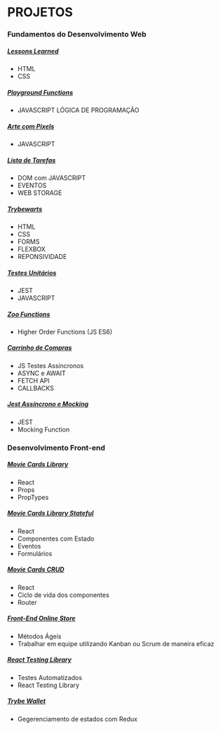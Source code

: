 # PROJETOS
### Fundamentos do Desenvolvimento Web
##### [Lessons Learned](https://github.com/Murilodospacos/trybe-projects/tree/murilopacos-lessons-learned-project)
- HTML
- CSS
##### [Playground Functions](https://github.com/Murilodospacos/trybe-projects/tree/murilopacos-project-playground-functions)
- JAVASCRIPT LÓGICA DE PROGRAMAÇÃO
##### [Arte com Pixels](https://github.com/Murilodospacos/trybe-projects/tree/murilopacos-project-pixels-art)
- JAVASCRIPT
##### [Lista de Tarefas](https://github.com/Murilodospacos/trybe-projects/tree/murilopacos-todo-list-project)
- DOM com JAVASCRIPT
- EVENTOS
- WEB STORAGE
##### [Trybewarts](https://github.com/Murilodospacos/trybe-projects/tree/murilo-trybewarts-project)
- HTML
- CSS
- FORMS
- FLEXBOX
- REPONSIVIDADE
##### [Testes Unitários](https://github.com/Murilodospacos/trybe-projects/tree/murilopacos-js-unit-tests)
- JEST
- JAVASCRIPT
##### [Zoo Functions](https://github.com/Murilodospacos/trybe-projects/tree/murilopacos-zoo-functions-project)
- Higher Order Functions (JS ES6)
##### [Carrinho de Compras](https://github.com/Murilodospacos/trybe-projects/tree/murilopacos-project-shopping-cart)
- JS Testes Assíncronos
- ASYNC e AWAIT
- FETCH API
- CALLBACKS
##### [Jest Assíncrono e Mocking](https://github.com/Murilodospacos/trybe-projects/tree/murilopacos-project-jest)
- JEST
- Mocking Function
### Desenvolvimento Front-end
##### [Movie Cards Library](https://github.com/tryber/sd-011-project-movie-cards-library)
- React
- Props
- PropTypes
##### [Movie Cards Library Stateful](https://github.com/Murilodospacos/trybe-projects/tree/murilopacos-movie-cards-library-stateful)
- React
- Componentes com Estado
- Eventos
- Formulários
##### [Movie Cards CRUD](https://github.com/Murilodospacos/trybe-projects/tree/murilopacos-project-movie-card-library-crud)
- React
- Ciclo de vida dos componentes
- Router
##### [Front-End Online Store](https://github.com/Murilodospacos/trybe-projects/tree/main-group-37)
- Métodos Ágeis
- Trabalhar em equipe utilizando Kanban ou Scrum de maneira eficaz
##### [React Testing Library](https://github.com/Murilodospacos/trybe-projects/tree/murilopacos-react-testing)
- Testes Automatizados
- React Testing Library
##### [Trybe Wallet](https://github.com/Murilodospacos/trybe-projects/tree/murilopacos-project-trybewallet)
- Gegerenciamento de estados com Redux
